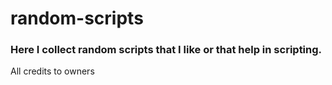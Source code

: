 # random-scripts

### Here I collect random scripts that I like or that help in scripting.


All credits to owners
